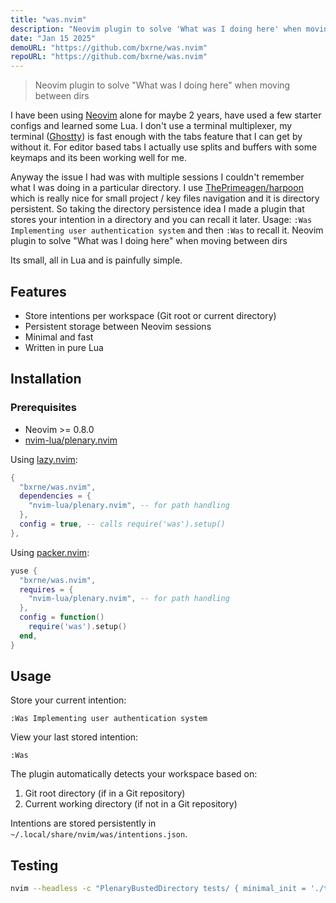 ```yaml
---
title: "was.nvim"
description: "Neovim plugin to solve 'What was I doing here' when moving between dirs"
date: "Jan 15 2025"
demoURL: "https://github.com/bxrne/was.nvim"
repoURL: "https://github.com/bxrne/was.nvim"
---
```


> Neovim plugin to solve "What was I doing here" when moving between dirs

I have been using [Neovim](https://neovim.io/) alone for maybe 2 years, have used a few starter configs and learned some Lua.
I don't use a terminal multiplexer, my terminal ([Ghostty](https://ghostty.org/)) is fast enough with the tabs feature that I can get by without it.
For editor based tabs I actually use splits and buffers with some keymaps and its been working well for me.

Anyway the issue I had was with multiple sessions I couldn't remember what I was doing in a particular directory.
I use [ThePrimeagen/harpoon](https://github.com/ThePrimeagen/harpoon) which is really nice for small project / key files navigation and it is directory persistent. 
So taking the directory persistence idea I made a plugin that stores your intention in a directory and you can recall it later.
Usage: `:Was Implementing user authentication system` and then `:Was` to recall it.
Neovim plugin to solve "What was I doing here" when moving between dirs

Its small, all in Lua and is painfully simple.

## Features

- Store intentions per workspace (Git root or current directory)
- Persistent storage between Neovim sessions
- Minimal and fast
- Written in pure Lua

## Installation

### Prerequisites

- Neovim >= 0.8.0
- [nvim-lua/plenary.nvim](https://github.com/nvim-lua/plenary.nvim)

Using [lazy.nvim](https://github.com/folke/lazy.nvim):

```lua
{
  "bxrne/was.nvim",
  dependencies = {
    "nvim-lua/plenary.nvim", -- for path handling
  },
  config = true, -- calls require('was').setup()
},
```

Using [packer.nvim](https://github.com/wbthomason/packer.nvim):

```lua
yuse {
  "bxrne/was.nvim",
  requires = {
    "nvim-lua/plenary.nvim", -- for path handling
  },
  config = function()
    require('was').setup()
  end,
}
```

## Usage

Store your current intention:
```vim
:Was Implementing user authentication system
```

View your last stored intention:
```vim
:Was
```

The plugin automatically detects your workspace based on:
1. Git root directory (if in a Git repository)
2. Current working directory (if not in a Git repository)

Intentions are stored persistently in `~/.local/share/nvim/was/intentions.json`.

## Testing

```bash
nvim --headless -c "PlenaryBustedDirectory tests/ { minimal_init = './tests/minimal_init.lua' }"
```


